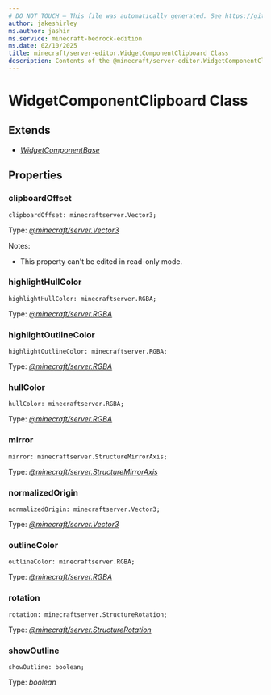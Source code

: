 ```yaml
---
# DO NOT TOUCH — This file was automatically generated. See https://github.com/mojang/minecraftapidocsgenerator to modify descriptions, examples, etc.
author: jakeshirley
ms.author: jashir
ms.service: minecraft-bedrock-edition
ms.date: 02/10/2025
title: minecraft/server-editor.WidgetComponentClipboard Class
description: Contents of the @minecraft/server-editor.WidgetComponentClipboard class.
---
```

# WidgetComponentClipboard Class

## Extends
- [*WidgetComponentBase*](WidgetComponentBase.md)

## Properties

### **clipboardOffset**
`clipboardOffset: minecraftserver.Vector3;`

Type: [*@minecraft/server.Vector3*](../../../scriptapi/minecraft/server/Vector3.md)

Notes:
  - This property can't be edited in read-only mode.

### **highlightHullColor**
`highlightHullColor: minecraftserver.RGBA;`

Type: [*@minecraft/server.RGBA*](../../../scriptapi/minecraft/server/RGBA.md)

### **highlightOutlineColor**
`highlightOutlineColor: minecraftserver.RGBA;`

Type: [*@minecraft/server.RGBA*](../../../scriptapi/minecraft/server/RGBA.md)

### **hullColor**
`hullColor: minecraftserver.RGBA;`

Type: [*@minecraft/server.RGBA*](../../../scriptapi/minecraft/server/RGBA.md)

### **mirror**
`mirror: minecraftserver.StructureMirrorAxis;`

Type: [*@minecraft/server.StructureMirrorAxis*](../../../scriptapi/minecraft/server/StructureMirrorAxis.md)

### **normalizedOrigin**
`normalizedOrigin: minecraftserver.Vector3;`

Type: [*@minecraft/server.Vector3*](../../../scriptapi/minecraft/server/Vector3.md)

### **outlineColor**
`outlineColor: minecraftserver.RGBA;`

Type: [*@minecraft/server.RGBA*](../../../scriptapi/minecraft/server/RGBA.md)

### **rotation**
`rotation: minecraftserver.StructureRotation;`

Type: [*@minecraft/server.StructureRotation*](../../../scriptapi/minecraft/server/StructureRotation.md)

### **showOutline**
`showOutline: boolean;`

Type: *boolean*
